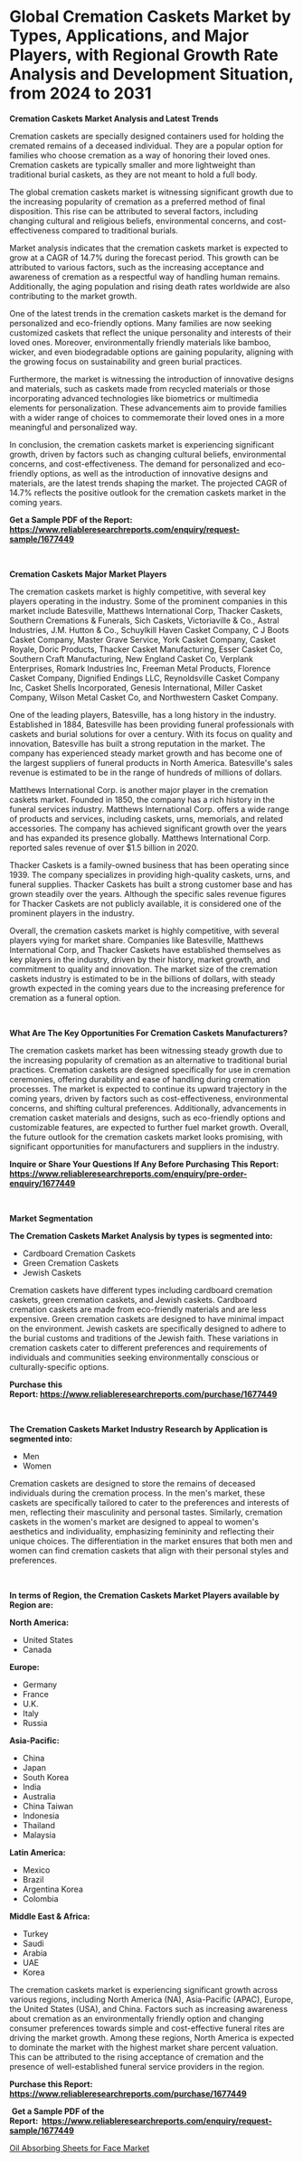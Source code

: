 <p><h1>Global Cremation Caskets Market by Types, Applications, and Major Players, with Regional Growth Rate Analysis and Development Situation, from 2024 to 2031</h1></p><p><strong>Cremation Caskets Market Analysis and Latest Trends</strong></p>
<p><p>Cremation caskets are specially designed containers used for holding the cremated remains of a deceased individual. They are a popular option for families who choose cremation as a way of honoring their loved ones. Cremation caskets are typically smaller and more lightweight than traditional burial caskets, as they are not meant to hold a full body.</p><p>The global cremation caskets market is witnessing significant growth due to the increasing popularity of cremation as a preferred method of final disposition. This rise can be attributed to several factors, including changing cultural and religious beliefs, environmental concerns, and cost-effectiveness compared to traditional burials.</p><p>Market analysis indicates that the cremation caskets market is expected to grow at a CAGR of 14.7% during the forecast period. This growth can be attributed to various factors, such as the increasing acceptance and awareness of cremation as a respectful way of handling human remains. Additionally, the aging population and rising death rates worldwide are also contributing to the market growth.</p><p>One of the latest trends in the cremation caskets market is the demand for personalized and eco-friendly options. Many families are now seeking customized caskets that reflect the unique personality and interests of their loved ones. Moreover, environmentally friendly materials like bamboo, wicker, and even biodegradable options are gaining popularity, aligning with the growing focus on sustainability and green burial practices.</p><p>Furthermore, the market is witnessing the introduction of innovative designs and materials, such as caskets made from recycled materials or those incorporating advanced technologies like biometrics or multimedia elements for personalization. These advancements aim to provide families with a wider range of choices to commemorate their loved ones in a more meaningful and personalized way.</p><p>In conclusion, the cremation caskets market is experiencing significant growth, driven by factors such as changing cultural beliefs, environmental concerns, and cost-effectiveness. The demand for personalized and eco-friendly options, as well as the introduction of innovative designs and materials, are the latest trends shaping the market. The projected CAGR of 14.7% reflects the positive outlook for the cremation caskets market in the coming years.</p></p>
<p><strong>Get a Sample PDF of the Report:&nbsp; <a href="https://www.reliableresearchreports.com/enquiry/request-sample/1677449">https://www.reliableresearchreports.com/enquiry/request-sample/1677449</a></strong></p>
<p>&nbsp;</p>
<p><strong>Cremation Caskets Major Market Players</strong></p>
<p><p>The cremation caskets market is highly competitive, with several key players operating in the industry. Some of the prominent companies in this market include Batesville, Matthews International Corp, Thacker Caskets, Southern Cremations & Funerals, Sich Caskets, Victoriaville & Co., Astral Industries, J.M. Hutton & Co., Schuylkill Haven Casket Company, C J Boots Casket Company, Master Grave Service, York Casket Company, Casket Royale, Doric Products, Thacker Casket Manufacturing, Esser Casket Co, Southern Craft Manufacturing, New England Casket Co, Verplank Enterprises, Romark Industries Inc, Freeman Metal Products, Florence Casket Company, Dignified Endings LLC, Reynoldsville Casket Company Inc, Casket Shells Incorporated, Genesis International, Miller Casket Company, Wilson Metal Casket Co, and Northwestern Casket Company.</p><p>One of the leading players, Batesville, has a long history in the industry. Established in 1884, Batesville has been providing funeral professionals with caskets and burial solutions for over a century. With its focus on quality and innovation, Batesville has built a strong reputation in the market. The company has experienced steady market growth and has become one of the largest suppliers of funeral products in North America. Batesville's sales revenue is estimated to be in the range of hundreds of millions of dollars.</p><p>Matthews International Corp. is another major player in the cremation caskets market. Founded in 1850, the company has a rich history in the funeral services industry. Matthews International Corp. offers a wide range of products and services, including caskets, urns, memorials, and related accessories. The company has achieved significant growth over the years and has expanded its presence globally. Matthews International Corp. reported sales revenue of over $1.5 billion in 2020.</p><p>Thacker Caskets is a family-owned business that has been operating since 1939. The company specializes in providing high-quality caskets, urns, and funeral supplies. Thacker Caskets has built a strong customer base and has grown steadily over the years. Although the specific sales revenue figures for Thacker Caskets are not publicly available, it is considered one of the prominent players in the industry.</p><p>Overall, the cremation caskets market is highly competitive, with several players vying for market share. Companies like Batesville, Matthews International Corp, and Thacker Caskets have established themselves as key players in the industry, driven by their history, market growth, and commitment to quality and innovation. The market size of the cremation caskets industry is estimated to be in the billions of dollars, with steady growth expected in the coming years due to the increasing preference for cremation as a funeral option.</p></p>
<p>&nbsp;</p>
<p><strong>What Are The Key Opportunities For Cremation Caskets Manufacturers?</strong></p>
<p><p>The cremation caskets market has been witnessing steady growth due to the increasing popularity of cremation as an alternative to traditional burial practices. Cremation caskets are designed specifically for use in cremation ceremonies, offering durability and ease of handling during cremation processes. The market is expected to continue its upward trajectory in the coming years, driven by factors such as cost-effectiveness, environmental concerns, and shifting cultural preferences. Additionally, advancements in cremation casket materials and designs, such as eco-friendly options and customizable features, are expected to further fuel market growth. Overall, the future outlook for the cremation caskets market looks promising, with significant opportunities for manufacturers and suppliers in the industry.</p></p>
<p><strong>Inquire or Share Your Questions If Any Before Purchasing This Report: <a href="https://www.reliableresearchreports.com/enquiry/pre-order-enquiry/1677449">https://www.reliableresearchreports.com/enquiry/pre-order-enquiry/1677449</a></strong></p>
<p>&nbsp;</p>
<p><strong>Market Segmentation</strong></p>
<p><strong>The Cremation Caskets Market Analysis by types is segmented into:</strong></p>
<p><ul><li>Cardboard Cremation Caskets</li><li>Green Cremation Caskets</li><li>Jewish Caskets</li></ul></p>
<p><p>Cremation caskets have different types including cardboard cremation caskets, green cremation caskets, and Jewish caskets. Cardboard cremation caskets are made from eco-friendly materials and are less expensive. Green cremation caskets are designed to have minimal impact on the environment. Jewish caskets are specifically designed to adhere to the burial customs and traditions of the Jewish faith. These variations in cremation caskets cater to different preferences and requirements of individuals and communities seeking environmentally conscious or culturally-specific options.</p></p>
<p><strong>Purchase this Report:&nbsp;<a href="https://www.reliableresearchreports.com/purchase/1677449">https://www.reliableresearchreports.com/purchase/1677449</a></strong></p>
<p>&nbsp;</p>
<p><strong>The Cremation Caskets Market Industry Research by Application is segmented into:</strong></p>
<p><ul><li>Men</li><li>Women</li></ul></p>
<p><p>Cremation caskets are designed to store the remains of deceased individuals during the cremation process. In the men's market, these caskets are specifically tailored to cater to the preferences and interests of men, reflecting their masculinity and personal tastes. Similarly, cremation caskets in the women's market are designed to appeal to women's aesthetics and individuality, emphasizing femininity and reflecting their unique choices. The differentiation in the market ensures that both men and women can find cremation caskets that align with their personal styles and preferences.</p></p>
<p>&nbsp;</p>
<p><strong>In terms of Region, the Cremation Caskets Market Players available by Region are:</strong></p>
<p>
    <p> <strong> North America: </strong>
        <ul>
            <li>United States</li>
            <li>Canada</li>
        </ul>
        </p> 
    <p> <strong> Europe: </strong>
        <ul>
            <li>Germany</li>
            <li>France</li>
            <li>U.K.</li>
            <li>Italy</li>
            <li>Russia</li>
        </ul>
        </p> 
    <p> <strong> Asia-Pacific: </strong>
        <ul>
            <li>China</li>
            <li>Japan</li>
            <li>South Korea</li>
            <li>India</li>
            <li>Australia</li>
            <li>China Taiwan</li>
            <li>Indonesia</li>
            <li>Thailand</li>
            <li>Malaysia</li>
        </ul>
        </p> 
    <p> <strong> Latin America: </strong>
        <ul>
            <li>Mexico</li>
            <li>Brazil</li>
            <li>Argentina Korea</li>
            <li>Colombia</li>
        </ul>
        </p> 
    <p> <strong> Middle East & Africa: </strong>
        <ul>
            <li>Turkey</li>
            <li>Saudi</li>
            <li>Arabia</li>
            <li>UAE</li>
            <li>Korea</li>
        </ul>
    </p>
    </p>
<p><p>The cremation caskets market is experiencing significant growth across various regions, including North America (NA), Asia-Pacific (APAC), Europe, the United States (USA), and China. Factors such as increasing awareness about cremation as an environmentally friendly option and changing consumer preferences towards simple and cost-effective funeral rites are driving the market growth. Among these regions, North America is expected to dominate the market with the highest market share percent valuation. This can be attributed to the rising acceptance of cremation and the presence of well-established funeral service providers in the region.</p></p>
<p><strong>Purchase this Report: <a href="https://www.reliableresearchreports.com/purchase/1677449">https://www.reliableresearchreports.com/purchase/1677449</a></strong></p>
<p>&nbsp;<strong>Get a Sample PDF of the Report:&nbsp;&nbsp;<a href="https://www.reliableresearchreports.com/enquiry/request-sample/1677449">https://www.reliableresearchreports.com/enquiry/request-sample/1677449</a></strong></p>
<p><strong></strong></p>
<p><p><a href="https://github.com/bobicer/Market-Research-Report-List-1/blob/main/oil-absorbing-sheets-for-face-market.md">Oil Absorbing Sheets for Face Market</a></p></p>
